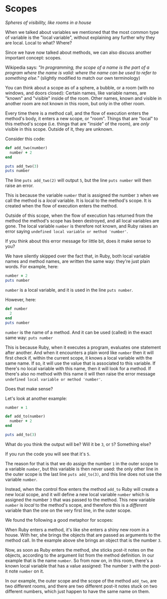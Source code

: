# Scopes

*Spheres of visibility, like rooms in a house*

When we talked about variables we mentioned that the most common type of
variable is the "local variable", without explaining any further why they are
local. Local to what? Where?

Since we have now talked about methods, we can also discuss another important
concept: scopes.

Wikipedia says: *"In programming, the scope of a name is the part of a program
where the name is valid: where the name can be used to refer to something
else."* (slightly modified to match our own terminology)

You can think about a scope as of a sphere, a bubble, or a room (with no
windows, and doors closed): Certain names, like variable names, are "known" and
"visible" inside of the room. Other names, known and visible in another room are
not known in this room, but only in the other room.

Every time there is a method call, and the flow of execution enters the
method's body, it enters a new scope, or "room". Things that are "local" to
this method's scope (i.e. things that are "inside" of the room), are *only*
visible in this scope. Outside of it, they are unknown.

Consider this code:

```ruby
def add_two(number)
  number + 2
end

puts add_two(3)
puts number
```

The line `puts add_two(2)` will output `5`, but the line `puts number` will
then raise an error.

This is because the variable `number` that is assigned the number `3` when we
call the method is a *local* variable. It is local to the method's scope. It
is created when the flow of execution enters the method.

Outside of this scope, when the flow of execution has returned from the method
the method's scope has been destroyed, and all local variables are gone. The
local variable `number` is therefore not known, and Ruby raises an error saying
`undefined local variable or method 'number'`.

If you think about this error message for little bit, does it make sense to
you?

We have silently skipped over the fact that, in Ruby, both local variable
names and method names, are written the same way: they're just plain words.
For example, here:

```ruby
number = 2
puts number
```

`number` is a local variable, and it is used in the line `puts number`.

However, here:

```ruby
def number
  2
end
puts number
```

`number` is the name of a method. And it can be used (called) in the exact same
way: `puts number`

This is because Ruby, when it executes a program, evaluates one statement after
another. And when it encounters a plain word like `number` then it will first
check if, within the current scope, it knows a local variable with the same
name. If so, it will use the value that is associated to this variable. If
there's no local variable with this name, then it will look for a method. If
there's also no method with this name it will then raise the error message
`undefined local variable or method 'number'`.

Does that make sense?

Let's look at another example:

```ruby
number = 1

def add_to(number)
  number + 2
end

puts add_to(3)
```

What do you think the output will be? Will it be `3`, or `5`? Something else?

If you run the code you will see that it's `5`.

The reason for that is that we do assign the number `1` in the outer scope to a
variable `number`, but this variable is then never used: the only other line in
the outer scope is the last line `puts add_to(3)`, and this line does not use
the variable `number`.

Instead, when the control flow enters the method `add_to` Ruby will create a
new local scope, and it will define a new local variable `number` which is
assigned the number `3` that was passed to the method. This new variable
`number` is *local* to the method's scope, and therefore this is a *different*
variable than the one on the very first line, in the outer scope.

We found the following a good metaphor for scopes:

When Ruby enters a method, it's like she enters a shiny new room in a
house. With her, she brings the objects that are passed as arguments to the
method call. In the example above she brings an object that is the number `3`.

Now, as soon as Ruby enters the method, she sticks post-it notes on the
objects, according to the argument list from the method definition. In our
example that is the name `number`. So from now on, in this room, there's a
known local variable that has a value assigned: The number `3` with the post-it
note `number` on it.

In our example, the outer scope and the scope of the method `add_two`, are
two different rooms, and there are two different post-it notes stuck on
two different numbers, which just happen to have the same name on them.


